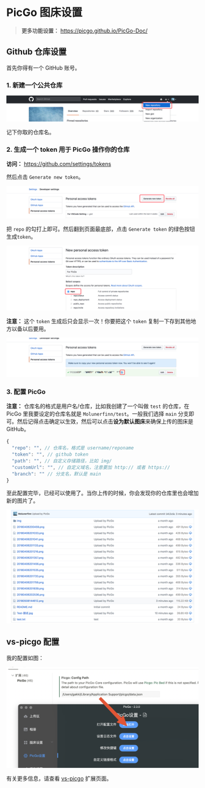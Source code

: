 # PicGo 图床设置

> **更多功能设置：** <https://picgo.github.io/PicGo-Doc/>

## Github 仓库设置

首先你得有一个 GitHub 账号。

### 1. 新建一个公共仓库

![](https://raw.githubusercontent.com/chuenwei0129/my-picgo-repo/master/picgo/create_new_repo.png)

记下你取的仓库名。

### 2. 生成一个 token 用于 PicGo 操作你的仓库

**访问：** <https://github.com/settings/tokens>

然后点击 `Generate new token`。

![](https://raw.githubusercontent.com/chuenwei0129/my-picgo-repo/master/picgo/generate_new_token.png)

把 `repo` 的勾打上即可。然后翻到页面最底部，点击 `Generate token` 的绿色按钮生成`token`。

![](https://raw.githubusercontent.com/chuenwei0129/my-picgo-repo/master/picgo/generate_token_repo.png)

**注意：** 这个 `token` 生成后只会显示一次！你要把这个 `token` 复制一下存到其他地方以备以后要用。

![](https://raw.githubusercontent.com/chuenwei0129/my-picgo-repo/master/picgo/copy_token.png)

### 3. 配置 PicGo

**注意：** 仓库名的格式是用户名/仓库，比如我创建了一个叫做 `test` 的仓库，在 PicGo 里我要设定的仓库名就是 `Molunerfinn/test`。一般我们选择 `main` 分支即可。然后记得点击确定以生效，然后可以点击**设为默认图床**来确保上传的图床是 GitHub。

```js
{
  "repo": "", // 仓库名，格式是 username/reponame
  "token": "", // github token
  "path": "", // 自定义存储路径，比如 img/
  "customUrl": "", // 自定义域名，注意要加 http:// 或者 https://
  "branch": "" // 分支名，默认是 main
}
```

至此配置完毕，已经可以使用了。当你上传的时候，你会发现你的仓库里也会增加新的图片了。

![](https://raw.githubusercontent.com/chuenwei0129/my-picgo-repo/master/picgo/success.png)

## vs-picgo 配置

我的配置如图：

![SCR-20221024-kwi](https://raw.githubusercontent.com/chuenwei0129/my-picgo-repo/master/ts/SCR-20221024-kwi.png)

有关更多信息，请查看 [vs-picgo](https://github.com/PicGo/vs-picgo) 扩展页面。
